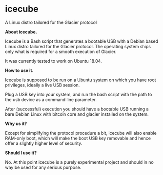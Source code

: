 # icecube
A Linux distro tailored for the Glacier protocol

**About icecube.**

Icecube is a Bash script that generates a bootable USB with a Debian based Linux distro tailored for the Glacier protocol. The operating system ships only what is required for a smooth execution of Glacier.

It was currently tested to work on Ubuntu 18.04.

**How to use it.**

Icecube is supposed to be run on a Ubuntu system on which you have root privileges, ideally a live USB session. 

Plug a USB key into your system, and run the bash script with the path to the usb device as a command line parameter. 

After (successful) execution you should have a bootable USB running a bare Debian Linux with bitcoin core and glacier installed on the system.

**Why us it?**

Except for simplifying the protocol procedure a bit, icecube will also enable RAM-only boot, which will make the boot USB key removable and hence offer a slightly higher level of security.

**Should I use it?**

No. At this point icecube is a purely experimental project and should in no way be used for any serious purpose.


